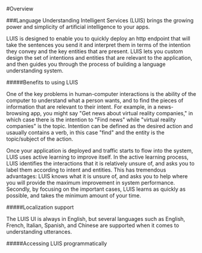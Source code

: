 <!-- NavPath: LUIS API
LinkLabel: Overview
Url: LUIS-api/documentation/home
Weight: 100 -->

#Overview

###Language Understanding Intelligent Services (LUIS) brings the growing power and simplicity of artificial intelligence to your apps.

LUIS is designed to enable you to quickly deploy an http endpoint that will take the sentences you send it and interpret them in terms of the intention they convey and the key entities that are present. LUIS lets you custom design the set of intentions and entities that are relevant to the application, and then guides you through the process of building a language understanding system. 

#####Benefits to using LUIS

One of the key problems in human-computer interactions is the ability of the computer to understand what a person wants, and to find the pieces of information that are relevant to their intent. For example, in a news-browsing app, you might say "Get news about virtual reality companies," in which case there is the intention to "Find news" while "virtual reality companies" is the topic. Intention can be defined as the desired action and usaually contains a verb, in this case "find" and the entity is the topic/subject of the action.

Once your application is deployed and traffic starts to flow into the system, LUIS uses active learning to improve itself. In the active learning process, LUIS identifies the interactions that it is relatively unsure of, and asks you to label them according to intent and entities. This has tremendous advantages: LUIS knows what it is unsure of, and asks you to help where you will provide the maximum improvement in system performance. Secondly, by focusing on the important cases, LUIS learns as quickly as possible, and takes the minimum amount of your time. 

#####Localization support 

The LUIS UI is always in English, but several languages such as English, French, Italian, Spanish, and Chinese are supported when it comes to understanding utterances. 

#####Accessing LUIS programmatically 


